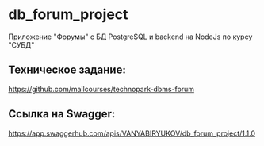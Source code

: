 # db_forum_project
Приложение "Форумы" с БД PostgreSQL и backend на NodeJs по курсу "СУБД"

## Техническое задание:
https://github.com/mailcourses/technopark-dbms-forum

## Ссылка на Swagger:
https://app.swaggerhub.com/apis/VANYABIRYUKOV/db_forum_project/1.1.0
